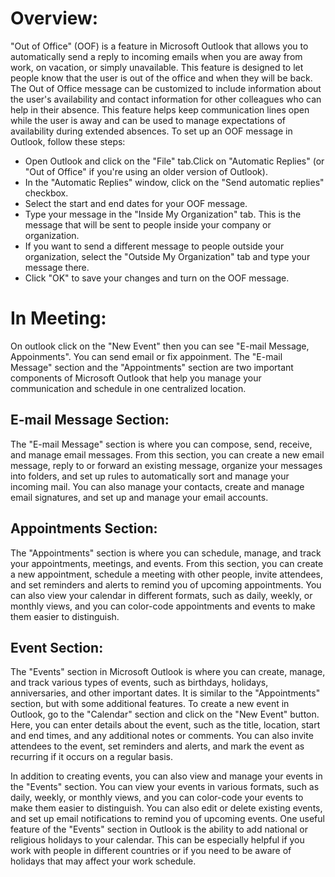 # Overview:
"Out of Office" (OOF) is a feature in Microsoft Outlook that allows you to automatically send a reply to incoming emails when you are away from work, on vacation, or simply unavailable.  This feature is designed to let people know that the user is out of the office and when they will be back. The Out of Office message can be customized to include information about the user's availability and contact information for other colleagues who can help in their absence. This feature helps keep communication lines open while the user is away and can be used to manage expectations of availability during extended absences.
To set up an OOF message in Outlook, follow these steps:
- Open Outlook and click on the "File" tab.Click on "Automatic Replies" (or "Out of Office" if you're using an older version of Outlook).
- In the "Automatic Replies" window, click on the "Send automatic replies" checkbox.
- Select the start and end dates for your OOF message.
- Type your message in the "Inside My Organization" tab. This is the message that will be sent to people inside your company or organization.
- If you want to send a different message to people outside your organization, select the "Outside My Organization" tab and type your message there.
- Click "OK" to save your changes and turn on the OOF message.
# In Meeting: 
On outlook click on the "New Event" then you can see "E-mail Message, Appoinments". You can send email or fix appoinment. The "E-mail Message" section and the "Appointments" section are two important components of Microsoft Outlook that help you manage your communication and schedule in one centralized location.
## E-mail Message Section:
The "E-mail Message" section is where you can compose, send, receive, and manage email messages. From this section, you can create a new email message, reply to or forward an existing message, organize your messages into folders, and set up rules to automatically sort and manage your incoming mail. You can also manage your contacts, create and manage email signatures, and set up and manage your email accounts.
## Appointments Section: 
The "Appointments" section is where you can schedule, manage, and track your appointments, meetings, and events. From this section, you can create a new appointment, schedule a meeting with other people, invite attendees, and set reminders and alerts to remind you of upcoming appointments. You can also view your calendar in different formats, such as daily, weekly, or monthly views, and you can color-code appointments and events to make them easier to distinguish.
## Event Section:
The "Events" section in Microsoft Outlook is where you can create, manage, and track various types of events, such as birthdays, holidays, anniversaries, and other important dates. It is similar to the "Appointments" section, but with some additional features. To create a new event in Outlook, go to the "Calendar" section and click on the "New Event" button. Here, you can enter details about the event, such as the title, location, start and end times, and any additional notes or comments. You can also invite attendees to the event, set reminders and alerts, and mark the event as recurring if it occurs on a regular basis.

In addition to creating events, you can also view and manage your events in the "Events" section. You can view your events in various formats, such as daily, weekly, or monthly views, and you can color-code your events to make them easier to distinguish. You can also edit or delete existing events, and set up email notifications to remind you of upcoming events. One useful feature of the "Events" section in Outlook is the ability to add national or religious holidays to your calendar. This can be especially helpful if you work with people in different countries or if you need to be aware of holidays that may affect your work schedule.
